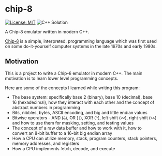 # chip-8

[![License: MIT](https://img.shields.io/badge/License-MIT-blue.svg)](https://opensource.org/licenses/MIT) ![C++ Solution](https://img.shields.io/badge/C++-Solutions-blue.svg?style=flat&logo=c%2B%2B)

A Chip-8 emulator written in modern C++.

[Chip-8](https://en.wikipedia.org/wiki/CHIP-8) is a simple, interpreted, programming language which was first used on some do-it-yourself computer systems in the late 1970s and early 1980s.

## Motivation

This is a project to write a Chip-8 emulator in modern C++. The main motivation is to learn lower level programming concepts.

Here are some of the concepts I learned while writing this program:

- The base system: specifically base 2 (binary), base 10 (decimal), base 16 (hexadecimal), how they interact with each other and the concept of abstract numbers in programming
- Bits, nibbles, bytes, ASCII encoding, and big and little endian values
- Bitwise operators - AND (`&`), OR (`|`), XOR (`^`), left shift (`<<`), right shift (`>>`) and how to use them for masking, setting, and testing values
- The concept of a raw data buffer and how to work with it, how to convert an 8-bit buffer to a 16-bit big endian array
- How a CPU can utilize memory, stack, program counters, stack pointers, memory addresses, and registers
- How a CPU implements fetch, decode, and execute

